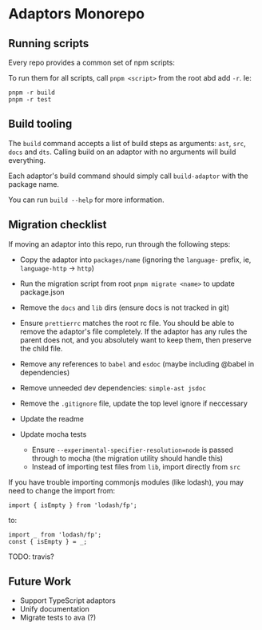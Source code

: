 # Adaptors Monorepo

## Running scripts

Every repo provides a common set of npm scripts:

To run them for all scripts, call `pnpm <script>` from the root abd add `-r`. Ie:

```
pnpm -r build
pnpm -r test
```

## Build tooling

The `build` command accepts a list of build steps as arguments: `ast`, `src`, `docs` and `dts`. Calling build on an adaptor with no arguments will build everything.

Each adaptor's build command should simply call `build-adaptor` with the package name.

You can run `build --help` for more information.

## Migration checklist

If moving an adaptor into this repo, run through the following steps:

- Copy the adaptor into `packages/name` (ignoring the `language-` prefix, ie, `language-http` -> `http`)
- Run the migration script from root `pnpm migrate <name>` to update package.json
- Remove the `docs` and `lib` dirs (ensure docs is not tracked in git)
- Ensure `prettierrc` matches the root rc file. You should be able to remove the adaptor's file completely. If the adaptor has any rules the parent does not, and you absolutely want to keep them, then preserve the child file.
- Remove any references to `babel` and `esdoc` (maybe including @babel in dependencies)
- Remove unneeded dev dependencies: `simple-ast jsdoc`
- Remove the `.gitignore` file, update the top level ignore if neccessary
- Update the readme
- Update mocha tests

  - Ensure `--experimental-specifier-resolution=node` is passed through to mocha (the migration utility should handle this)
  - Instead of importing test files from `lib`, import directly from `src`

If you have trouble importing commonjs modules (like lodash), you may need to change the import from:

```
import { isEmpty } from 'lodash/fp';
```

to:

```
import _ from 'lodash/fp';
const { isEmpty } = _;
```

TODO: travis?

## Future Work

- Support TypeScript adaptors
- Unify documentation
- Migrate tests to ava (?)
